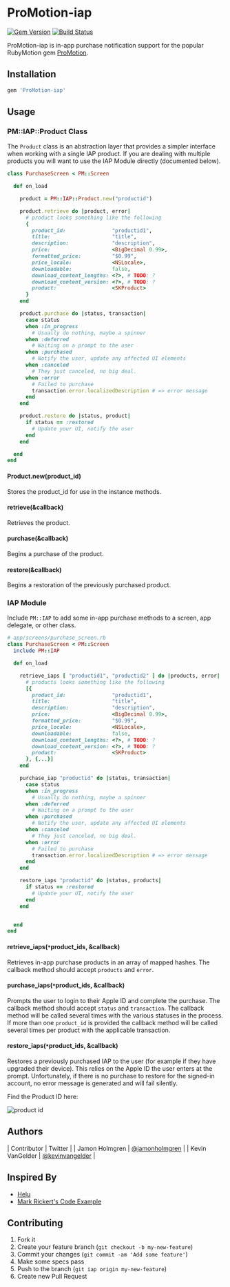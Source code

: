 # ProMotion-iap

[![Gem Version](https://badge.fury.io/rb/ProMotion-iap.svg)](http://badge.fury.io/rb/ProMotion-iap)
[![Build Status](https://travis-ci.org/clearsightstudio/ProMotion-iap.svg)](https://travis-ci.org/clearsightstudio/ProMotion-iap) 

ProMotion-iap is in-app purchase notification support for the
 popular RubyMotion gem [ProMotion](https://github.com/clearsightstudio/ProMotion).

## Installation

```ruby
gem 'ProMotion-iap'
```

## Usage

### PM::IAP::Product Class

The `Product` class is an abstraction layer that provides a simpler interface when working with a single IAP product.
 If you are dealing with multiple products you will want to use the IAP Module directly (documented below).

```ruby
class PurchaseScreen < PM::Screen

  def on_load

    product = PM::IAP::Product.new("productid")

    product.retrieve do |product, error|
      # product looks something like the following
      {
        product_id:               "productid1",
        title:                    "title",
        description:              "description",
        price:                    <BigDecimal 0.99>,
        formatted_price:          "$0.99",
        price_locale:             <NSLocale>,
        downloadable:             false,
        download_content_lengths: <?>, # TODO: ?
        download_content_version: <?>, # TODO: ?
        product:                  <SKProduct>
      }
    end

    product.purchase do |status, transaction|
      case status
      when :in_progress
        # Usually do nothing, maybe a spinner
      when :deferred
        # Waiting on a prompt to the user
      when :purchased
        # Notify the user, update any affected UI elements
      when :canceled
        # They just canceled, no big deal.
      when :error
        # Failed to purchase
        transaction.error.localizedDescription # => error message
      end
    end

    product.restore do |status, product|
      if status == :restored
        # Update your UI, notify the user
      end
    end

  end
end

```

#### Product.new(product_id)

Stores the product_id for use in the instance methods.

#### retrieve(&callback)

Retrieves the product.

#### purchase(&callback)

Begins a purchase of the product.

#### restore(&callback)

Begins a restoration of the previously purchased product.


### IAP Module

Include `PM::IAP` to add some in-app purchase methods to a screen, app delegate, or other class.

```ruby
# app/screens/purchase_screen.rb
class PurchaseScreen < PM::Screen
  include PM::IAP

  def on_load

    retrieve_iaps [ "productid1", "productid2" ] do |products, error|
      # products looks something like the following
      [{
        product_id:               "productid1",
        title:                    "title",
        description:              "description",
        price:                    <BigDecimal 0.99>,
        formatted_price:          "$0.99",
        price_locale:             <NSLocale>,
        downloadable:             false,
        download_content_lengths: <?>, # TODO: ?
        download_content_version: <?>, # TODO: ?
        product:                  <SKProduct>
      }, {...}]
    end

    purchase_iap "productid" do |status, transaction|
      case status
      when :in_progress
        # Usually do nothing, maybe a spinner
      when :deferred
        # Waiting on a prompt to the user
      when :purchased
        # Notify the user, update any affected UI elements
      when :canceled
        # They just canceled, no big deal.
      when :error
        # Failed to purchase
        transaction.error.localizedDescription # => error message
      end
    end

    restore_iaps "productid" do |status, products|
      if status == :restored
        # Update your UI, notify the user
      end
    end


  end
end
```

#### retrieve_iaps(`*`product_ids, &callback)

Retrieves in-app purchase products in an array of mapped hashes. The callback method should accept `products` and `error`.


#### purchase_iaps(`*`product_ids, &callback)

Prompts the user to login to their Apple ID and complete the purchase. The callback method should accept `status` and `transaction`.
 The callback method will be called several times with the various statuses in the process. If more than one `product_id` is provided
 the callback method will be called several times per product with the applicable transaction.


#### restore_iaps(`*`product_ids, &callback)

Restores a previously purchased IAP to the user (for example if they have upgraded their device). This relies on the Apple ID the user
 enters at the prompt. Unfortunately, if there is no purchase to restore for the signed-in account, no error message is generated and 
 will fail silently.





Find the Product ID here:

![product id](http://clrsight.co/jh/2015-02-11-d8xw6.png?+)


## Authors
| Contributor | Twitter |
| Jamon Holmgren | [@jamonholmgren](http://twitter.com/jamonholmgren) |
| Kevin VanGelder | [@kevinvangelder](http://twitter.com/kevin_vangelder) |

## Inspired By
- [Helu](https://github.com/ivanacostarubio/helu)
- [Mark Rickert's Code Example](https://github.com/OTGApps/TheShowCloser/blob/master/app/helpers/iap_helper.rb)


## Contributing

1. Fork it
2. Create your feature branch (`git checkout -b my-new-feature`)
3. Commit your changes (`git commit -am 'Add some feature'`)
4. Make some specs pass
5. Push to the branch (`git iap origin my-new-feature`)
6. Create new Pull Request

